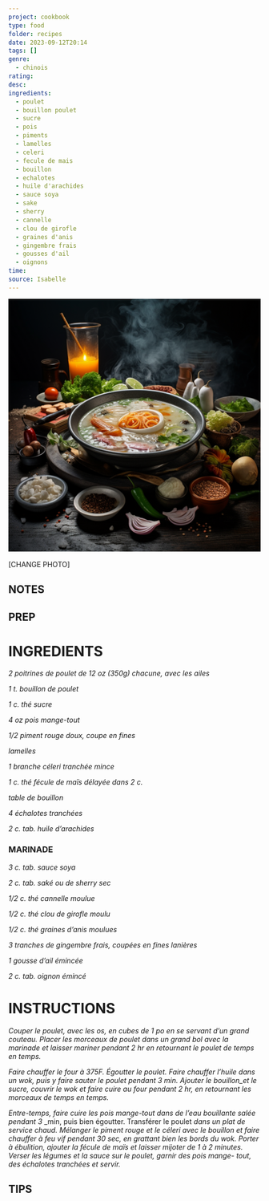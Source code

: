 ```yaml
---
project: cookbook
type: food
folder: recipes
date: 2023-09-12T20:14
tags: []
genre:
  - chinois
rating: 
desc: 
ingredients:
  - poulet
  - bouillon poulet
  - sucre
  - pois
  - piments
  - lamelles
  - celeri
  - fecule de mais
  - bouillon
  - echalotes
  - huile d'arachides
  - sauce soya
  - sake
  - sherry
  - cannelle
  - clou de girofle
  - graines d'anis
  - gingembre frais
  - gousses d'ail
  - oignons
time: 
source: Isabelle
---
```


![IMAGE](_default.png)


[CHANGE PHOTO]


## NOTES




## PREP


# INGREDIENTS

_2 poitrines de poulet de 12 oz_
_(350g) chacune, avec les ailes_

_1 t. bouillon de poulet_

_1 c. thé sucre_

_4 oz pois mange-tout_

_1/2 piment rouge doux, coupe en fines_

_lamelles_

_1 branche céleri tranchée mince_

_1 c. thé fécule de maïs délayée dans 2 c._

_table de bouillon_

_4 échalotes tranchées_

_2 c. tab. huile d’arachides_


### MARINADE

_3 c. tab. sauce soya_

_2 c. tab. saké ou de sherry sec_

_1/2 c. thé cannelle moulue_

_1/2 c. thé clou de girofle moulu_

_1/2 c. thé graines d’anis moulues_

_3 tranches de gingembre frais,_
_coupées en fines lanières_

_1 gousse d’ail émincée_

_2 c. tab. oignon émincé_



# INSTRUCTIONS

_Couper le poulet, avec les os, en cubes de 1_
_po en se servant d’un grand couteau. Placer_
_les morceaux de poulet dans un grand bol_
_avec la marinade et laisser mariner pendant_
_2 hr en retournant le poulet de temps en_
_temps._

_Faire chauffer le four à 375F. Égoutter le poulet._
_Faire chauffer l’huile dans un wok, puis y faire_
_sauter le poulet pendant 3 min. Ajouter le_
_bouillon_et le sucre, couvrir le wok et faire_
_cuire au four pendant 2 hr, en retournant les_
_morceaux de temps en temps._

_Entre-temps, faire cuire les pois mange-tout_
_dans de l’eau bouillante salée pendant 3_
_min, puis bien égoutter. Transférer le poulet
_dans un plat de service chaud. Mélanger le_
_piment rouge et le céleri avec le bouillon_
_et faire chauffer à feu vif pendant 30 sec,_
_en grattant bien les bords du wok. Porter à_
_ébulition, ajouter la fécule de maïs et laisser_
_mijoter de 1 à 2 minutes. Verser les légumes_
_et la sauce sur le poulet, garnir des pois mange-_
_tout, des échalotes tranchées et servir._



## TIPS



